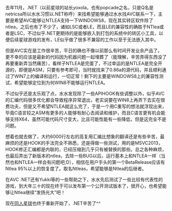 去年11月，.NET（以前星球的站长yoxola，也有popcade之名，只是Q名是netricsa所以水水习惯以.NET称呼）来找希望能够通过水水找AVC联系一下，主要是希望AVC能够让NTLEA支持一下WINDOWS8，现在其实转区软件除了ntlea，之后也有了不少了，诸如LSC或者LE，而且LE的兼容性的确胜于NTlea或者是LSC，不过似乎.NET更期待的是能够嵌入到打包的系统中的转区小工具，以便后续星球游戏的发布，LE似乎做了很多不兼容的工作以至于无法嵌入其中。

但是AVC实在是工作很辛苦，平日的确也不像以前那么有时间开发业余产品了。更不幸的应该是最新的代码因为机器问题一起埋葬了（能理解，辛苦弄得东西没了再要重新弄当然痛苦），看样子NTLEA是完蛋了，不过幸运的是NTLEA是完全开源的，即便是ASM，只要有参考即可，当时就找来了0.86a的源代码，并且顺利通过了WIN7上的编译和运行，一切正常！剩下的主要是WINDOWS8上的兼容性测试，希望能够定位到为何WIN8不能够运行NTLEA。

不过似乎还是太乐观了点，水水发现除了一些APIHOOK有些调整以外，似乎AVC的汇编代码很多优化都会导致程序异常退出，老实说要在WIN8上再弄下去实在很费功夫，但是又不希望NTLEA就这么完了，于是一个用C重写的想法就浮现出来，毕竟C语言较之ASM有更多的人能够有耐心去阅读和维护，而且C语言更有机会能够支持X64，虽然可能代码尺寸变大，比且可能性能有一些降低，但是这完全不是问题。

想着也就去做了，大约6000行左右的高复用汇编比想象的翻译还是有些辛苦，最麻烦的还是HOOK的手法完全不熟悉，还是得做一些测试，用的是MSVC2013，HOOK修正汇编都是内联的，已经压缩到几乎只有被替换的那些。总之各种麻烦，也最后弄出了新版本的ntlea，去除一些BUG以后，运行基本上和NTLEA一样（当然也和NTLEA一样会有问题吧;D），相信在用户手头的第一个BetaRelease应该有Ntlea 95%以上的恢复度了。取名Ntleas，希望能够是Ntlea的后继者。

在AVC .NET还有Yukki等的一些帮助之下，水水先后测试了一些比较有代表性的游戏，到大年三十的现在终于可以发布第一个公开测试版本了，很开心，也希望能够让Ntlea继续“发扬光大”吧！

现在[同人星球](http___trxq.net)也终于重新开始了，.NET辛苦了^^

